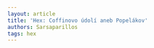 ```yaml
---
layout: article
title: 'Hex: Coffinovo údolí aneb Popelákov'
authors: Sarsaparillos
tags: hex
---
```



